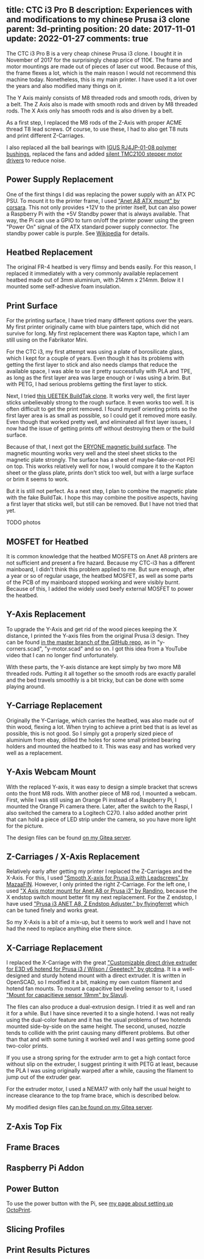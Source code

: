 title: CTC i3 Pro B
description: Experiences with and modifications to my chinese Prusa i3 clone
parent: 3d-printing
position: 20
date: 2017-11-01
update: 2022-01-27
comments: true
---

<!--% backToParent() %-->

The CTC i3 Pro B is a very cheap chinese Prusa i3 clone.
I bought it in November of 2017 for the surprisingly cheap price of 110€.
The frame and motor mountings are made out of pieces of laser cut wood.
Because of this, the frame flexes a lot, which is the main reason I would not recommend this machine today.
Nonetheless, this is my main printer.
I have used it a lot over the years and also modified many things on it.

The Y Axis mainly consists of M8 threaded rods and smooth rods, driven by a belt.
The Z Axis also is made with smooth rods and driven by M8 threaded rods.
The X Axis only has smooth rods and is also driven by a belt.

As a first step, I replaced the M8 rods of the Z-Axis with proper ACME thread T8 lead screws.
Of course, to use these, I had to also get T8 nuts and print different Z-Carriages.

I also replaced all the ball bearings with [IGUS RJ4JP-01-08 polymer bushings](https://amzn.to/33FZDSz), replaced the fans and added [silent TMC2100 stepper motor drivers](https://reprap.org/wiki/TMC2100) to reduce noise.

<!--%
lightgallery([
    [ "img/ctc_i3_front.jpg", "Front view of CTC i3 Pro B" ],
    [ "img/ctc_i3_side.jpg", "Side view of CTC i3 Pro B" ],
    [ "img/ctc_i3_board.jpg", "Mainboard of CTC i3 Pro B" ]
])
%-->

## Power Supply Replacement

One of the first things I did was replacing the power supply with an ATX PC PSU.
To mount it to the printer frame, I used ["Anet A8 ATX mount" by corsara](https://www.thingiverse.com/thing:2256502).
This not only provides +12V to the printer itself, but can also power a Raspberry Pi with the +5V Standby power that is always available.
That way, the Pi can use a GPIO to turn on/off the printer power using the green "Power On" signal of the ATX standard power supply connector.
The standby power cable is purple.
See [Wikipedia](https://en.wikipedia.org/wiki/ATX#Power_supply) for details.

<!--%
lightgallery([
    [ "img/ctc_i3_psu.jpg", "ATX power supply mounted on CTC i3 Pro B" ]
])
%-->

## Heatbed Replacement

The original FR-4 heatbed is very flimsy and bends easily.
For this reason, I replaced it immediately with a very commonly available replacement heatbed made out of 3mm aluminium, with 214mm x 214mm.
Below it I mounted some self-adhesive foam insulation.

<!--%
lightgallery([
    [ "img/ctc_i3_bed.jpg", "Side view of printbed with insulation" ]
])
%-->

## Print Surface

For the printing surface, I have tried many different options over the years.
My first printer originally came with blue painters tape, which did not survive for long.
My first replacement there was Kapton tape, which I am still using on the Fabrikator Mini.

For the CTC i3, my first attempt was using a plate of borosilicate glass, which I kept for a couple of years.
Even though it has its problems with getting the first layer to stick and also needs clamps that reduce the available space, I was able to use it pretty successfully with PLA and TPE, as long as the first layer area was large enough or i was using a brim.
But with PETG, I had serious problems getting the first layer to stick.

Next, I tried [this UEETEK BuildTak clone](https://amzn.to/3ofM1qD).
It works very well, the first layer sticks unbelievably strong to the rough surface.
It even works too well.
It is often difficult to get the print removed. I found myself orienting prints so the first layer area is as small as possible, so I could get it removed more easily.
Even though that worked pretty well, and eliminated all first layer issues, I now had the issue of getting prints off without destroying them or the build surface.

Because of that, I next got the [ERYONE magnetic build surface](https://amzn.to/33GLq84).
The magnetic mounting works very well and the steel sheet sticks to the magnetic plate strongly.
The surface has a sheet of maybe-fake-or-not PEI on top. This works relatively well for now, I would compare it to the Kapton sheet or the glass plate, prints don't stick too well, but with a large surface or brim it seems to work.

But it is still not perfect.
As a next step, I plan to combine the magnetic plate with the fake BuildTak.
I hope this may combine the positive aspects, having a first layer that sticks well, but still can be removed.
But I have not tried that yet.

TODO photos

## MOSFET for Heatbed

It is common knowledge that the heatbed MOSFETS on Anet A8 printers are not sufficient and present a fire hazard.
Because my CTC-i3 has a different mainboard, I didn't think this problem applied to me.
But sure enough, after a year or so of regular usage, the heatbed MOSFET, as well as some parts of the PCB of my mainboard stopped working and were visibly burnt.
Because of this, I added the widely used beefy external MOSFET to power the heatbed.

<!--%
lightgallery([
    [ "img/ctc_i3_fet.jpg", "MOSFET board mounted to side of CTC i3 Pro B" ]
])
%-->

## Y-Axis Replacement

To upgrade the Y-Axis and get rid of the wood pieces keeping the X distance, I printed the Y-axis files from the original Prusa i3 design.
They can be found [in the master branch of the GitHub repo](https://github.com/prusa3d/Original-Prusa-i3/tree/master/Printed-Parts/scad), as in "y-corners.scad", "y-motor.scad" and so on.
I got this idea from a YouTube video that I can no longer find unfortunately.

With these parts, the Y-axis distance are kept simply by two more M8 threaded rods.
Putting it all together so the smooth rods are exactly parallel and the bed travels smoothly is a bit tricky, but can be done with some playing around.

<!--%
lightgallery([
    [ "img/ctc_i3_y_belt.jpg", "Y-Axis belt tensioner of original Prusa i3 design" ],
    [ "img/ctc_i3_y_corner.jpg", "Y-Axis corner pieces of original Prusa i3 design" ]
])
%-->

## Y-Carriage Replacement

Originally the Y-Carriage, which carries the heatbed, was also made out of thin wood, flexing a lot.
When trying to achieve a print bed that is as level as possible, this is not good.
So I simply got a properly sized piece of aluminium from ebay, drilled the holes for some small printed bearing holders and mounted the heatbed to it.
This was easy and has worked very well as a replacement.

<!--%
lightgallery([
    [ "img/ctc_i3_bed.jpg", "Side view of printbed with insulation" ]
])
%-->

## Y-Axis Webcam Mount

With the replaced Y-axis, it was easy to design a simple bracket that screws onto the front M8 rods.
With another piece of M8 rod, I mounted a webcam.
First, while I was still using an Orange Pi instead of a Raspberry Pi, I mounted the Orange Pi camera there.
Later, after the switch to the Raspi, I also switched the camera to a Logitech C270.
I also added another print that can hold a piece of LED strip under the camera, so you have more light for the picture.

The design files can be found [on my Gitea server](https://git.xythobuz.de/thomas/3d-print-designs/src/branch/master/opi-pc-plus).

<!--%
lightgallery([
    [ "img/ctc_i3_cam.jpg", "Webcam mount with lights" ]
])
%-->

## Z-Carriages / X-Axis Replacement

Relatively early after getting my printer I replaced the Z-Carriages and the X-Axis.
For this, I used ["Smooth X-axis for Prusa i3 with Leadscrews" by MazaaFIN](https://www.thingiverse.com/thing:1103976).
However, I only printed the right Z-Carriage.
For the left one, I used ["X Axis motor mount for Anet A8 or Prusa i3" by Randino](https://www.thingiverse.com/thing:2328353), because the X endstop switch mount better fit my next replacement.
For the Z endstop, I have used ["Prusa i3 ANET A8, Z Endstop Adjuster." by flyingferret](https://www.thingiverse.com/thing:1479176) which can be tuned finely and works great.

So my X-Axis is a bit of a mix-up, but it seems to work well and I have not had the need to replace anything else there since.

<!--%
lightgallery([
    [ "img/ctc_i3_x_left.jpg", "Left side Z-Carriage" ],
    [ "img/ctc_i3_x_right.jpg", "Right side Z-Carriage" ]
])
%-->

## X-Carriage Replacement

I replaced the X-Carriage with the great ["Customizable direct drive extruder for E3D v6 hotend for Prusa i3 / Wilson / Geeetech" by gtcdma](https://www.thingiverse.com/thing:1383913).
It is a well-designed and sturdy hotend mount with a direct extruder.
It is written in OpenSCAD, so I modified it a bit, making my own custom filament and hotend fan mounts.
To mount a capacitive bed leveling sensor to it, I used ["Mount for capacitieve sensor 19mm" by Slavulj](https://www.thingiverse.com/thing:1607619).

The files can also produce a dual-extrusion design.
I tried it as well and ran it for a while.
But I have since reverted it to a single hotend.
I was not really using the dual-color feature and it has the usual problems of two hotends mounted side-by-side on the same height.
The second, unused, nozzle tends to collide with the print causing many different problems.
But other than that and with some tuning it worked well and I was getting some good two-color prints.

If you use a strong spring for the extruder arm to get a high contact force without slip on the extruder, I suggest printing it with PETG at least, because the PLA I was using originally warped after a while, causing the filament to jump out of the extruder gear.

For the extruder motor, I used a NEMA17 with only half the usual height to increase clearance to the top frame brace, which is described below.

My modified design files [can be found on my Gitea server](https://git.xythobuz.de/thomas/3d-print-designs/src/branch/master/i3-e3d-v6-direct-extruder).

<!--%
lightgallery([
    [ "img/ctc_i3_extruder.jpg", "Front view of the Extruder" ],
    [ "img/ctc_i3_extruder2.jpg", "Bottom view of the Extruder" ],
    [ "img/i3_hotend_extruder_1.png", "Side view of design" ],
    [ "img/i3_hotend_extruder_2.png", "Front view of design" ]
])
%-->

## Z-Axis Top Fix



<!--%
lightgallery([
    [ "img/ctc_i3_top_left.jpg", "Top left Z bracket" ],
    [ "img/ctc_i3_top_right.jpg", "Top right Z bracket" ]
])
%-->

## Frame Braces



## Raspberry Pi Addon



<!--%
lightgallery([
    [ "img/ctc_i3_pi.jpg", "Raspberry Pi mounted on CTC i3 Pro B" ]
])
%-->

## Power Button

To use the power button with the Pi, see [my page about setting up OctoPrint](octoprint.html#power_button).

<!--%
lightgallery([
    [ "img/ctc_i3_power.jpg", "Power Button for OctoPrint" ],
])
%-->

## Slicing Profiles



## Print Results Pictures


